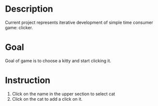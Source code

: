 # Description
Current project represents iterative development of simple time consumer game: clicker.

# Goal
Goal of game is to choose a kitty and start clicking it. 

# Instruction
1. Click on the name in the upper section to select cat
2. Click on the cat to add a click on it.